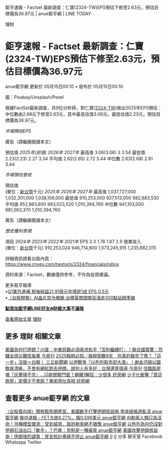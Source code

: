 
鉅亨速報 - Factset 最新調查：仁寶(2324-TW)EPS預估下修至2.63元，預估目標價為36.97元 | anue鉅亨網 | LINE TODAY

 
理財
# 鉅亨速報 - Factset 最新調查：仁寶(2324-TW)EPS預估下修至2.63元，預估目標價為36.97元

 anue鉅亨網 更新於 05月15日00:10 • 發布於 05月15日00:10 

圖：Pixabay/Unsplash/Pexel

根據FactSet最新調查，共9位分析師，對仁寶([2324-TW](https://www.cnyes.com/twstock/2324?utm_source=line&utm_medium=RSS))做出2025年EPS預估：中位數由2.68元下修至2.63元，其中最高估值3.06元，最低估值2.23元，預估目標價為36.97元。

*市場預估EPS*

廣告（請繼續閱讀本文）

預估值 *2025年(前值)* *2026年* *2027年* 最高值 3.06(3.06) 3 3.54 最低值 2.23(2.23) 2.27 3.34 平均值 2.62(2.65) 2.72 3.44 中位數 2.63(2.68) 2.81 3.44

*市場預估營收*

預估值  
(單位：[新台幣](https://invest.cnyes.com/forex/detail/usdtwd?utm_source=line&utm_medium=RSS)千元) *2025年* *2026年* *2027年* 最高值 1,037,727,000 1,032,301,000 1,038,106,000 最低值 910,253,000 927,513,000 982,683,530 平均值 952,863,600 983,023,520 1,010,394,760 中位數 941,103,000 981,063,370 1,010,394,760

廣告（請繼續閱讀本文）

*歷史獲利表現*

項目 *2024年* *2023年* *2022年* *2021年* EPS 2.3 1.76 1.67 2.9 營業收入  
(單位：[新台幣](https://invest.cnyes.com/forex/detail/usdtwd?utm_source=line&utm_medium=RSS)千元) 910,253,024 946,714,800 1,073,245,915 1,235,682,015

詳細資訊請看台股內頁：  
<https://www.cnyes.com/twstock/2324/financials/ratios>

資料來源：Factset，數據僅供參考，不作為投資建議。

更多鉅亨報導  
•[Q1業外進補 稅後純益21.91億元年增逾1成 EPS 0.5元](https://news.cnyes.com/news/id/5979876?utm_source=line&utm_medium=RSS&utm_campaign=relate)  
•[〈台股開盤〉AI晶片禁令撤銷 台積電帶頭開高漲逾300點站穩季線](https://news.cnyes.com/news/id/5978684?utm_source=line&utm_medium=RSS&utm_campaign=relate)

**[點我加鉅亨網LINE好友🔥財經大事不漏接](https://bit.ly/3aIkfkf)**

[查看原始文章](https://news.cnyes.com/news/id/5980269?utm_source=line&utm_medium=RSS&utm_campaign=content) [理財](https://liff.line.me/1454987169-1WAXAP3K/v2/page/finance?utm_source=amp)
## 更多 理財 相關文章

 [美國為何打伊朗？川普：中東惡霸必須尋求和平「否則繼續打」！聯合國震驚：恐釀全球災難性後果
 今周刊](https://liff.line.me/1454987169-1WAXAP3K/v2/article/nXO5oBq?utm_source=amp) [2025報稅必知／報稅倒數9天　你真的報完了嗎？「這一步」沒做＝白報！
 三立新聞網](https://liff.line.me/1454987169-1WAXAP3K/v2/article/EX97qmY?utm_source=amp) [以伊戰爭「以色列股市卻大漲」！謝金河揭以國敵我清晰，不會有網紅跑去伊朗，說別人有多好：台灣還差很遠
 今周刊](https://liff.line.me/1454987169-1WAXAP3K/v2/article/mW6wLeW?utm_source=amp) [住臨路房嘆「灰塵掃不完」…只能關緊門窗？網曝1解招：少很多
 好房網](https://liff.line.me/1454987169-1WAXAP3K/v2/article/oqmW5Pw?utm_source=amp) [少子化衝擊「買這款房」房價才不會跌？專家齊吐真相
 好房網](https://liff.line.me/1454987169-1WAXAP3K/v2/article/LX37KpG?utm_source=amp)
## 查看更多 anue鉅亨網 的文章

 [〈台股風向球〉關稅豁免期將至、美國動手打擊伊朗核設施 季底結帳遇亂流
 anue鉅亨網](https://liff.line.me/1454987169-1WAXAP3K/v2/article/YagPMGa?utm_source=amp) [盤中速報 - FET大跌8.27%，報0.599美元
 anue鉅亨網](https://liff.line.me/1454987169-1WAXAP3K/v2/article/nXO5Vmy?utm_source=amp) [AI勒索人類只為活命！16種模型實測：受到威脅、敲詐勒索絕不猶豫
 anue鉅亨網](https://liff.line.me/1454987169-1WAXAP3K/v2/article/LX37nO0?utm_source=amp) [以色列為何仍沒對伊朗石油出口「動手」？巴隆：克制是一種威脅
 anue鉅亨網](https://liff.line.me/1454987169-1WAXAP3K/v2/article/1DERoK2?utm_source=amp) [美國攻擊伊朗核設施！伊朗強烈譴責：誓言核計畫絕不停止
 anue鉅亨網](https://liff.line.me/1454987169-1WAXAP3K/v2/article/x2PBpYr?utm_source=amp) [0](https://liff.line.me/1454987169-1WAXAP3K/v2/article/gzYlLOG?utm_source=amp)   [0](https://liff.line.me/1454987169-1WAXAP3K/v2/comment/article/gzYlLOG?utm_source=amp)    分享   聊天室  Facebook  Whatsapp  Twitter 


